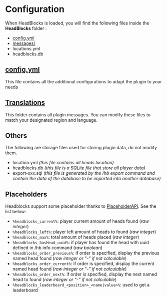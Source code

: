 # Configuration

When HeadBlocks is loaded, you will find the following files inside the **HeadBlocks** folder :

* [config.yml](config/config.md)
* [messages/](config/translations.md)
* locations.yml
* headblocks.db

## [config.yml](config/config.md)

This file contains all the additional configurations to adapt the plugin to your needs

## [Translations](config/translations.md)

This folder contains all plugin messages. You can modify these files to match your designated region and language.

## Others

The following are storage files used for storing plugin data, do not modify them.

* location.yml _(this file contains all heads location)_
* headblocks.db _(this file is a SQLite file that store all player data)_
* export-xxx.sql _(this file is generated by the /hb export command and contain the data of the database to be imported into another database)_

## Placeholders

Headblocks support some placeholder thanks to [PlaceholderAPI](https://www.spigotmc.org/resources/placeholderapi.6245/).
See the list below:

- `%headblocks_current%`: player current amount of heads found (_raw integer_)
- `%headblocks_left%`: player left amount of heads to found (_raw integer_)
- `%headblocks_max%`: total amount of heads placed (_raw integer_)
- `%headblocks_hasHead_uuid%`: if player has found the head with uuid defined in /hb info command (_raw boolean_)
- `%headblocks_order_previous%`: if order is specified, display the previous named head found (_raw integer or "-" if not calculable_)
- `%headblocks_order_current%`: if order is specified, display the current named head found (_raw integer or "-" if not calculable_)
- `%headblocks_order_next%`: if order is specified, display the next named head to found (_raw integer or "-" if not calculable_)
- `%headblocks_leaderboard_<position>_<name|value>%`: used to get a leaderboard
